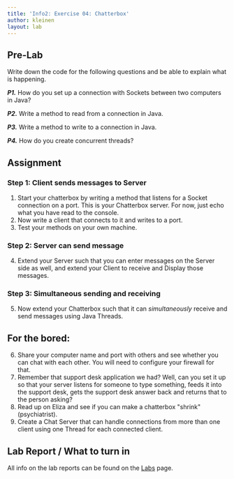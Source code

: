 ```yaml
---
title: 'Info2: Exercise 04: Chatterbox'
author: kleinen
layout: lab
---
```


## Pre-Lab
Write down the code for the following questions and be able to explain what is happening.

***P1.*** How do you set up a connection with Sockets between two computers in Java?

***P2.*** Write a method to read from a connection in Java.

***P3.*** Write a method to write to a connection in Java.

***P4.*** How do you create concurrent threads?

## Assignment

### Step 1: Client sends messages to Server
1. Start your chatterbox by writing a method that listens for a Socket connection on a port. This is your Chatterbox server.  For now, just echo what you have read to the console.
2. Now write a client that connects to it and writes to a port.
3. Test your methods on your own machine.

### Step 2: Server can send message
4. Extend your Server such that you can enter messages on the Server side as well, and extend your Client to receive and Display those messages.

### Step 3: Simultaneous sending and receiving
5. Now extend your Chatterbox such that it can *simultaneously* receive and send messages using Java Threads.

## For the bored:
6. Share your computer name and port with others and see whether you can chat with each other. You will need to configure your firewall for that.
7. Remember that support desk application we had? Well, can you set it up so that your server listens for someone to type something, feeds it into the support desk, gets the support desk answer back and returns that to the person asking?
8. Read up on Eliza and see if you can make a chatterbox "shrink" (psychiatrist).
9. Create a Chat Server that can handle connections from more than one client using one Thread for each connected client.

## Lab Report / What to turn in
All info on the lab reports can be found on the [Labs](https://bkleinen.github.io/classes/ss2020/info2/labs/) page.
